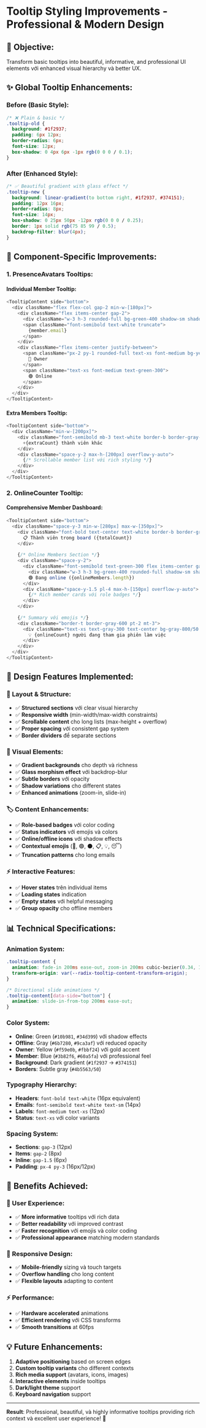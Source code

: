 # Tooltip Styling Improvements - Professional & Modern Design

## 🎯 **Objective:**
Transform basic tooltips into beautiful, informative, and professional UI elements với enhanced visual hierarchy và better UX.

## ✨ **Global Tooltip Enhancements:**

### **Before (Basic Style):**
```css
/* ❌ Plain & basic */
.tooltip-old {
  background: #1f2937;
  padding: 6px 12px;
  border-radius: 6px;
  font-size: 12px;
  box-shadow: 0 4px 6px -1px rgb(0 0 0 / 0.1);
}
```

### **After (Enhanced Style):**
```css
/* ✅ Beautiful gradient with glass effect */
.tooltip-new {
  background: linear-gradient(to bottom right, #1f2937, #374151);
  padding: 12px 16px;
  border-radius: 8px;
  font-size: 14px;
  box-shadow: 0 25px 50px -12px rgb(0 0 0 / 0.25);
  border: 1px solid rgb(75 85 99 / 0.5);
  backdrop-filter: blur(4px);
}
```

## 🎨 **Component-Specific Improvements:**

### **1. PresenceAvatars Tooltips:**

#### **Individual Member Tooltip:**
```typescript
<TooltipContent side="bottom">
  <div className="flex flex-col gap-2 min-w-[180px]">
    <div className="flex items-center gap-2">
      <div className="w-3 h-3 rounded-full bg-green-400 shadow-sm shadow-green-400/50" />
      <span className="font-semibold text-white truncate">
        {member.email}
      </span>
    </div>
    <div className="flex items-center justify-between">
      <span className="px-2 py-1 rounded-full text-xs font-medium bg-yellow-500/20 text-yellow-300 border border-yellow-500/30">
        👑 Owner
      </span>
      <span className="text-xs font-medium text-green-300">
        🟢 Online
      </span>
    </div>
  </div>
</TooltipContent>
```

#### **Extra Members Tooltip:**
```typescript
<TooltipContent side="bottom">
  <div className="min-w-[200px]">
    <div className="font-semibold mb-3 text-white border-b border-gray-600 pb-2">
      +{extraCount} thành viên khác
    </div>
    <div className="space-y-2 max-h-[200px] overflow-y-auto">
      {/* Scrollable member list với rich styling */}
    </div>
  </div>
</TooltipContent>
```

### **2. OnlineCounter Tooltip:**

#### **Comprehensive Member Dashboard:**
```typescript
<TooltipContent side="bottom">
  <div className="space-y-3 min-w-[280px] max-w-[350px]">
    <div className="font-bold text-center text-white border-b border-gray-600 pb-2">
      📋 Thành viên trong board ({totalCount})
    </div>
    
    {/* Online Members Section */}
    <div className="space-y-2">
      <div className="font-semibold text-green-300 flex items-center gap-2">
        <div className="w-3 h-3 bg-green-400 rounded-full shadow-sm shadow-green-400/50"></div>
        🟢 Đang online ({onlineMembers.length})
      </div>
      <div className="space-y-1.5 pl-4 max-h-[150px] overflow-y-auto">
        {/* Rich member cards với role badges */}
      </div>
    </div>
    
    {/* Summary với emojis */}
    <div className="border-t border-gray-600 pt-2 mt-3">
      <div className="text-xs text-gray-300 text-center bg-gray-800/50 rounded-lg py-2 px-3">
        💡 {onlineCount} người đang tham gia phiên làm việc
      </div>
    </div>
  </div>
</TooltipContent>
```

## 🌟 **Design Features Implemented:**

### **📐 Layout & Structure:**
- ✅ **Structured sections** với clear visual hierarchy
- ✅ **Responsive width** (min-width/max-width constraints)
- ✅ **Scrollable content** cho long lists (max-height + overflow)
- ✅ **Proper spacing** với consistent gap system
- ✅ **Border dividers** để separate sections

### **🎨 Visual Elements:**
- ✅ **Gradient backgrounds** cho depth và richness
- ✅ **Glass morphism effect** với backdrop-blur
- ✅ **Subtle borders** với opacity
- ✅ **Shadow variations** cho different states
- ✅ **Enhanced animations** (zoom-in, slide-in)

### **🏷️ Content Enhancements:**
- ✅ **Role-based badges** với color coding
- ✅ **Status indicators** với emojis và colors
- ✅ **Online/offline icons** với shadow effects
- ✅ **Contextual emojis** (👑, 🟢, ⚫, 📋, 💡, 😴)
- ✅ **Truncation patterns** cho long emails

### **⚡ Interactive Features:**
- ✅ **Hover states** trên individual items
- ✅ **Loading states** indication
- ✅ **Empty states** với helpful messaging
- ✅ **Group opacity** cho offline members

## 📊 **Technical Specifications:**

### **Animation System:**
```css
.tooltip-content {
  animation: fade-in 200ms ease-out, zoom-in 200ms cubic-bezier(0.34, 1.56, 0.64, 1);
  transform-origin: var(--radix-tooltip-content-transform-origin);
}

/* Directional slide animations */
.tooltip-content[data-side="bottom"] {
  animation: slide-in-from-top 200ms ease-out;
}
```

### **Color System:**
- **Online**: Green (`#10b981`, `#34d399`) với shadow effects
- **Offline**: Gray (`#6b7280`, `#9ca3af`) với reduced opacity
- **Owner**: Yellow (`#f59e0b`, `#fbbf24`) với gold accent
- **Member**: Blue (`#3b82f6`, `#60a5fa`) với professional feel
- **Background**: Dark gradient (`#1f2937` → `#374151`)
- **Borders**: Subtle gray (`#4b5563/50`)

### **Typography Hierarchy:**
- **Headers**: `font-bold text-white` (16px equivalent)
- **Emails**: `font-semibold text-white text-sm` (14px)
- **Labels**: `font-medium text-xs` (12px)
- **Status**: `text-xs` với color variants

### **Spacing System:**
- **Sections**: `gap-3` (12px)
- **Items**: `gap-2` (8px)
- **Inline**: `gap-1.5` (6px)
- **Padding**: `px-4 py-3` (16px/12px)

## 🚀 **Benefits Achieved:**

### **🎯 User Experience:**
- ✅ **More informative** tooltips với rich data
- ✅ **Better readability** với improved contrast
- ✅ **Faster recognition** với emojis và color coding
- ✅ **Professional appearance** matching modern standards

### **📱 Responsive Design:**
- ✅ **Mobile-friendly** sizing và touch targets
- ✅ **Overflow handling** cho long content
- ✅ **Flexible layouts** adapting to content

### **⚡ Performance:**
- ✅ **Hardware accelerated** animations
- ✅ **Efficient rendering** với CSS transforms
- ✅ **Smooth transitions** at 60fps

## 💡 **Future Enhancements:**

1. **Adaptive positioning** based on screen edges
2. **Custom tooltip variants** cho different contexts
3. **Rich media support** (avatars, icons, images)
4. **Interactive elements** inside tooltips
5. **Dark/light theme** support
6. **Keyboard navigation** support

---

**Result**: Professional, beautiful, và highly informative tooltips providing rich context và excellent user experience! 🎊 